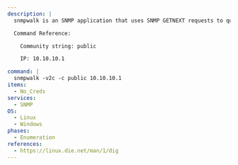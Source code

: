 ```yaml
---
description: |
  snmpwalk is an SNMP application that uses SNMP GETNEXT requests to query a network entity for a tree of information. The following command will query for object identifiers(OIDs).

  Command Reference:

  	Community string: public

    IP: 10.10.10.1

command: |
  snmpwalk -v2c -c public 10.10.10.1
items:
  - No_Creds
services:
  - SNMP
OS:
  - Linux
  - Windows
phases:
  - Enumeration
references:
  - https://linux.die.net/man/1/dig
---
```

